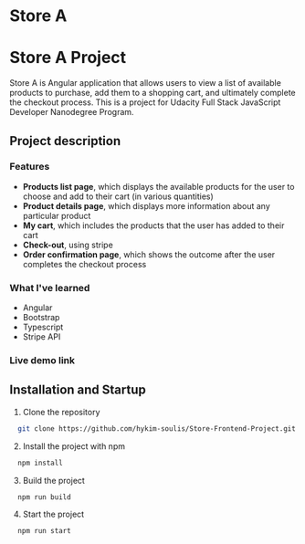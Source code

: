 # Store A

# Store A Project

Store A is Angular application that allows users to view a list of available products to purchase, add them to a shopping cart, and ultimately complete the checkout process.
This is a project for Udacity Full Stack JavaScript Developer Nanodegree Program.

## Project description

### Features

- **Products list page**, which displays the available products for the user to choose and add to their cart (in various quantities)
- **Product details page**, which displays more information about any particular product
- **My cart**, which includes the products that the user has added to their cart
- **Check-out**, using stripe
- **Order confirmation page**, which shows the outcome after the user completes the checkout process

### What I've learned

- Angular
- Bootstrap
- Typescript
- Stripe API

### Live demo link

[]()

## Installation and Startup

1. Clone the repository

```bash
  git clone https://github.com/hykim-soulis/Store-Frontend-Project.git
```

2. Install the project with npm

```bash
  npm install
```

3. Build the project

```bash
  npm run build
```

4. Start the project

```bash
  npm run start
```
